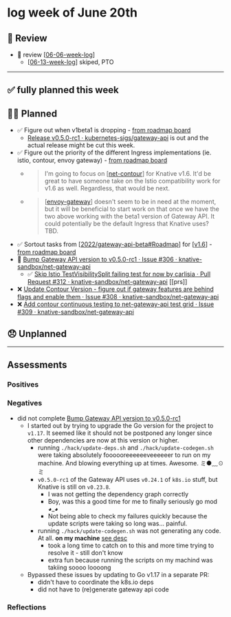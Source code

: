 # log week of June 20th

## 📝 Review
- 🚫 review [[06-06-week-log]]
  - [[06-13-week-log]] skiped, PTO
---
## ✅ fully planned this week
## 🙋‍♀️ Planned
- ✅ Figure out when v1beta1 is dropping - [from roadmap board](https://github.com/orgs/knative-sandbox/projects/10/views/2)
  - [Release v0.5.0-rc1 · kubernetes-sigs/gateway-api](https://github.com/kubernetes-sigs/gateway-api/releases/tag/v0.5.0-rc1) is out and the actual release might be cut this week.
- ✅ Figure out the priority of the different Ingress implementations (ie. istio, contour, envoy gateway) - [from roadmap board](https://github.com/orgs/knative-sandbox/projects/10/views/2)
  - > I'm going to focus on [[net-contour]] for Knative v1.6. It'd be great to have someone take on the Istio compatibility work for v1.6 as well. Regardless, that would be next.
  - > [[envoy-gateway]] doesn't seem to be in need at the moment, but it will be beneficial to start work on that once we have the two above working with the beta1 version of Gateway API. It could potentially be the default Ingress that Knative uses? TBD.
- ✅ Sortout tasks from [[2022/gateway-api-beta#Roadmap]] for [[v1.6]] - [from roadmap board](https://github.com/orgs/knative-sandbox/projects/10/views/2)
- 🚧 [Bump Gateway API version to v0.5.0-rc1 · Issue #306 · knative-sandbox/net-gateway-api](https://github.com/knative-sandbox/net-gateway-api/issues/306)
  - ✅ [Skip Istio TestVisibilitySplit failing test for now by carlisia · Pull Request #312 · knative-sandbox/net-gateway-api](https://github.com/knative-sandbox/net-gateway-api/pull/312?w=1) [[prs]]
- ❌ [Update Contour Version - figure out if gateway features are behind flags and enable them · Issue #308 · knative-sandbox/net-gateway-api](https://github.com/knative-sandbox/net-gateway-api/issues/308)
- ❌ [Add contour continuous testing to net-gateway-api test grid · Issue #309 · knative-sandbox/net-gateway-api](https://github.com/knative-sandbox/net-gateway-api/issues/309)


## 😞 Unplanned

---

## Assessments
### Positives
### Negatives
- did not complete [Bump Gateway API version to v0.5.0-rc1](https://github.com/knative-sandbox/net-gateway-api/issues/306)
  - I started out by trying to upgrade the Go version for the project to `v1.17`. It seemed like it should not be postponed any longer since other dependencies are now at this version or higher.
    - running `./hack/update-deps.sh` and `./hack/update-codegen.sh` were taking absolutely foooooreeeeeeveeeeeer to run on my machine. And blowing everything up at times. Awesome. ミ●﹏☉ミ
    - `v0.5.0-rc1` of the Gateway API uses `v0.24.1` of `k8s.io` stuff, but Knative is still on `v0.23.8`.
      - I was not getting the dependency graph correctly
      - Boy, was this a good time for me to finally seriously go mod ◕_◕
      - Not being able to check my failures quickly because the update scripts were taking so long was... painful.
    - running `./hack/update-codegen.sh` was not generating any code. At all. **on my machine** [see desc](https://github.com/knative-sandbox/net-gateway-api/pull/311?w=1#issuecomment-1167408724)
      - took a long time to catch on to this and more time trying to resolve it - still don't know
      - extra fun because running the scripts on my machind was takiing soooo loooong
  - Bypassed these issues by updating to Go v1.17 in a separate PR:
    - didn't have to coordinate the k8s.io deps
    - did not have to (re)generate gateway api code

### Reflections

[//begin]: # "Autogenerated link references for markdown compatibility"
[06-06-week-log]: 06-06-week-log.md "log week of June 6th"
[06-13-week-log]: 06-13-week-log.md "log week of June 13th"
[net-contour]: ../../knative/net-contour.md "net-contour"
[envoy-gateway]: ../../kubernetes/envoy-gateway.md "envoy gateway"
[2022/gateway-api-beta#Roadmap]: ../../scrapbook/2022/gateway-api-beta.md "gateway-api beta"
[v1.6]: ../../contributions/v1.6.md "v1.6"
[//end]: # "Autogenerated link references"
